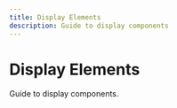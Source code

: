 ```yaml
---
title: Display Elements
description: Guide to display components
---
```


# Display Elements

Guide to display components.